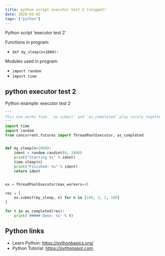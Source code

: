 ```yaml
---
title: python script executor test 2 (snippet)
date: 2020-03-03
tags: ["python"]
---
```

Python script 'executor test 2'

Functions in program: 
* `def my_sleep(n=1000):`

Modules used in program: 
* `import random`
* `import time`

## python executor test 2

Python example: executor test 2

```python
"""
This one works fine. `ex.submit` and `as_completed` play nicely together
"""
import time
import random
from concurrent.futures import ThreadPoolExecutor, as_completed


def my_sleep(n=1000):
    ident = random.randint(0, 1000)
    print("Starting %s" % ident)
    time.sleep(n)
    print("Finished: %s" % ident)
    return ident


ex = ThreadPoolExecutor(max_workers=4)

res = [
    ex.submit(my_sleep, n) for n in [100, 3, 2, 100]
]

for t in as_completed(res):
    print('##### Done: %s' % t)

```

## Python links

- Learn Python: https://pythonbasics.org/
- Python Tutorial: https://pythonspot.com
